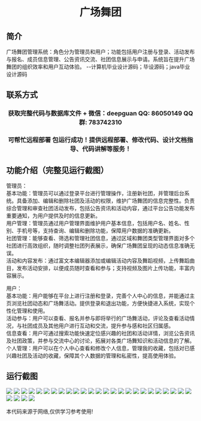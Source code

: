 <p><h1 align="center">广场舞团</h1></p>

## 简介
广场舞团管理系统：角色分为管理员和用户；功能包括用户注册与登录、活动发布与报名、成员信息管理、公告资讯交流、社团信息展示与申请。系统旨在提升广场舞团的组织效率和用户互动体验。    --计算机毕业设计源码；毕设源码；java毕业设计源码


## 联系方式
<p><h3 align="center">获取完整代码与数据库文件 + 微信：deepguan QQ: 86050149 QQ群: 783742310</h3></p>
<p><h3 align="center">可帮忙远程部署 包运行成功！提供远程部署、修改代码、设计文档指导、代码讲解等服务！</h3></p>

## 功能介绍（完整见运行截图）
管理员：  
基本功能：管理员可以通过登录平台进行管理操作，注册新社团，并管理后台系统。具备添加、编辑和删除社团及活动的权限，维护广场舞团的信息完整性。负责综合管理和审查社团活动发布，包括公告资讯和活动内容，通过平台公告功能发布重要通知，为用户提供及时的信息更新。  
用户管理：管理员通过用户管理界面维护用户基本信息，包括用户名、姓名、性别、手机号等，支持查询、编辑和删除功能，保障用户数据的准确更新。  
社团管理：能够查看、筛选和管理社团信息，通过区域和舞团类型管理界面对多个社团进行高效组织，随时调整社团列表展示，确保广场舞团呈现的动态信息准确无误。  
活动和内容发布：通过富文本编辑器添加或编辑活动内容及舞蹈视频，上传舞蹈曲目，发布活动安排，以便成员随时查看和参与；支持视频及图片上传功能，丰富内容展示。  

用户：  
基本功能：用户能够在平台上进行注册和登录，完善个人中心的信息，并能通过主页浏览社团动态和广场舞活动。提供登录和退出功能，方便快捷进入系统，实现个性化管理和使用。  
活动参与：用户可以查看、报名并参与即将举行的广场舞活动，评论及查看活动情况，与社团成员及其他用户进行互动和交流，提升参与感和社区归属感。  
信息查看：用户可通过搜索功能快速定位感兴趣的社团和活动详情，浏览公告资讯及社团政策，并参与交流中心的讨论，拓展对各类广场舞知识和活动信息的了解。  
个人管理：用户可以在个人中心查看和修改个人信息，管理我的收藏，包括对已感兴趣社团及活动的收藏，保障其个人数据的管理和私密性，提高使用体验。


## 运行截图
![](https://bs-1329754181.cos.ap-shanghai.myqcloud.com/spring/SquareDanceTroupe/img/001.jpg)
![](https://bs-1329754181.cos.ap-shanghai.myqcloud.com/spring/SquareDanceTroupe/img/002.jpg)
![](https://bs-1329754181.cos.ap-shanghai.myqcloud.com/spring/SquareDanceTroupe/img/003.jpg)
![](https://bs-1329754181.cos.ap-shanghai.myqcloud.com/spring/SquareDanceTroupe/img/004.jpg)
![](https://bs-1329754181.cos.ap-shanghai.myqcloud.com/spring/SquareDanceTroupe/img/005.jpg)
![](https://bs-1329754181.cos.ap-shanghai.myqcloud.com/spring/SquareDanceTroupe/img/006.jpg)
![](https://bs-1329754181.cos.ap-shanghai.myqcloud.com/spring/SquareDanceTroupe/img/007.jpg)
![](https://bs-1329754181.cos.ap-shanghai.myqcloud.com/spring/SquareDanceTroupe/img/008.jpg)
![](https://bs-1329754181.cos.ap-shanghai.myqcloud.com/spring/SquareDanceTroupe/img/009.jpg)
![](https://bs-1329754181.cos.ap-shanghai.myqcloud.com/spring/SquareDanceTroupe/img/010.jpg)
![](https://bs-1329754181.cos.ap-shanghai.myqcloud.com/spring/SquareDanceTroupe/img/011.jpg)
![](https://bs-1329754181.cos.ap-shanghai.myqcloud.com/spring/SquareDanceTroupe/img/012.jpg)
![](https://bs-1329754181.cos.ap-shanghai.myqcloud.com/spring/SquareDanceTroupe/img/013.jpg)
![](https://bs-1329754181.cos.ap-shanghai.myqcloud.com/spring/SquareDanceTroupe/img/014.jpg)
![](https://bs-1329754181.cos.ap-shanghai.myqcloud.com/spring/SquareDanceTroupe/img/015.jpg)
![](https://bs-1329754181.cos.ap-shanghai.myqcloud.com/spring/SquareDanceTroupe/img/016.jpg)
![](https://bs-1329754181.cos.ap-shanghai.myqcloud.com/spring/SquareDanceTroupe/img/017.jpg)
![](https://bs-1329754181.cos.ap-shanghai.myqcloud.com/spring/SquareDanceTroupe/img/018.jpg)
![](https://bs-1329754181.cos.ap-shanghai.myqcloud.com/spring/SquareDanceTroupe/img/019.jpg)
![](https://bs-1329754181.cos.ap-shanghai.myqcloud.com/spring/SquareDanceTroupe/img/020.jpg)
![](https://bs-1329754181.cos.ap-shanghai.myqcloud.com/spring/SquareDanceTroupe/img/021.jpg)
![](https://bs-1329754181.cos.ap-shanghai.myqcloud.com/spring/SquareDanceTroupe/img/022.jpg)
![](https://bs-1329754181.cos.ap-shanghai.myqcloud.com/spring/SquareDanceTroupe/img/023.jpg)
![](https://bs-1329754181.cos.ap-shanghai.myqcloud.com/spring/SquareDanceTroupe/img/024.jpg)
![](https://bs-1329754181.cos.ap-shanghai.myqcloud.com/spring/SquareDanceTroupe/img/025.jpg)
![](https://bs-1329754181.cos.ap-shanghai.myqcloud.com/spring/SquareDanceTroupe/img/026.jpg)
![](https://bs-1329754181.cos.ap-shanghai.myqcloud.com/spring/SquareDanceTroupe/img/027.jpg)
![](https://bs-1329754181.cos.ap-shanghai.myqcloud.com/spring/SquareDanceTroupe/img/028.jpg)
![](https://bs-1329754181.cos.ap-shanghai.myqcloud.com/spring/SquareDanceTroupe/img/029.jpg)

<p>本代码来源于网络,仅供学习参考使用!</p>
